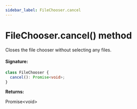 ```yaml
---
sidebar_label: FileChooser.cancel
---
```


# FileChooser.cancel() method

Closes the file chooser without selecting any files.

#### Signature:

```typescript
class FileChooser {
  cancel(): Promise<void>;
}
```

**Returns:**

Promise&lt;void&gt;
